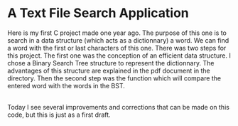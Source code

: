 # A Text File Search Application

Here is my first C project made one year ago. The purpose of this one is to search in a data structure (which acts as a dictionnary) a word. We can find a word with the first or last characters of this one.
There was two steps for this project. The first one was the conception of an efficient data structure. I chose a Binary Search Tree structure to represent the dictionnary. The advantages of this structure are explained in the pdf document in the directory. 
Then the second step was the function which will compare the entered word with the words in the BST. 

<br>
Today I see several improvements and corrections that can be made on this code, but this is just as a first draft.